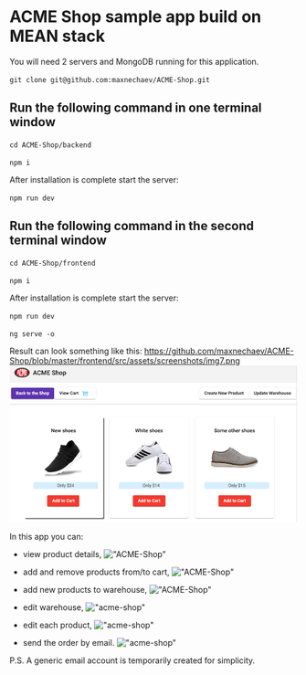 # ACME Shop sample app build on MEAN stack

You will need 2 servers and MongoDB running for this application.

`git clone git@github.com:maxnechaev/ACME-Shop.git`

## Run the following command in one terminal window

`cd ACME-Shop/backend`

`npm i`

After installation is complete start the server:

`npm run dev`

## Run the following command in the second terminal window

`cd ACME-Shop/frontend`

`npm i`

After installation is complete start the server:

`npm run dev`

`ng serve -o`


Result can look something like this:
https://github.com/maxnechaev/ACME-Shop/blob/master/frontend/src/assets/screenshots/img7.png
!["ACME-Shop"](https://github.com/maxnechaev/ACME-Shop/blob/master/frontend/src/assets/screenshots/img1.png)

In this app you can:
- view product details,
!["ACME-Shop"](https://github.com/maxnechaev/ACME-Shop/frontend/src/assets/screenshots/img2.png)

- add and remove products from/to cart,
!["ACME-Shop"](https://github.com/maxnechaev/ACME-Shop/frontend/src/assets/screenshots/img3.png)

- add new products to warehouse,
!["ACME-Shop"](https://github.com/maxnechaev/ACME-Shop/frontend/src/assets/screenshots/img4.png)

- edit warehouse,
!["acme-shop"](https://github.com/maxnechaev/ACME-Shop/frontend/src/assets/screenshots/img5.png)

- edit each product,
!["acme-shop"](https://github.com/maxnechaev/ACME-Shop/frontend/src/assets/screenshots/img6.png)

- send the order by email.
!["acme-shop"](https://github.com/maxnechaev/ACME-Shop/frontend/src/assets/screenshots/img7.png)

P.S. A generic email account is temporarily created for simplicity.  
